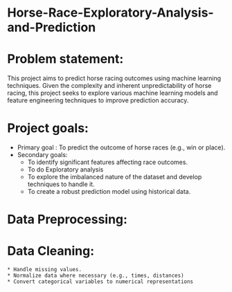 # Horse-Race-Exploratory-Analysis-and-Prediction
# Problem statement:
This project aims to predict horse racing outcomes using machine learning techniques. Given the complexity and inherent unpredictability of horse racing, this project seeks to explore various machine learning models and feature engineering techniques to improve prediction accuracy.

# Project goals:

   * Primary goal : To predict the outcome of horse races (e.g., win or place).
   * Secondary goals:
       * To identify significant features affecting race outcomes.
       * To do Exploratory analysis
       * To explore the imbalanced nature of the dataset and develop techniques to handle it.
       * To create a robust prediction model using historical data.

# Data Preprocessing:

  # Data Cleaning:

    * Handle missing values.
    * Normalize data where necessary (e.g., times, distances)
    * Convert categorical variables to numerical representations
